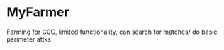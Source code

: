 # MyFarmer
Farming for C0C, limited functionality, can search for matches/ do basic perimeter attks
